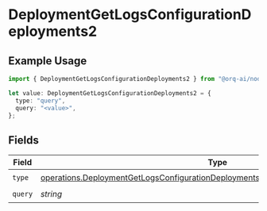 # DeploymentGetLogsConfigurationDeployments2

## Example Usage

```typescript
import { DeploymentGetLogsConfigurationDeployments2 } from "@orq-ai/node/models/operations";

let value: DeploymentGetLogsConfigurationDeployments2 = {
  type: "query",
  query: "<value>",
};
```

## Fields

| Field                                                                                                                                                                                    | Type                                                                                                                                                                                     | Required                                                                                                                                                                                 | Description                                                                                                                                                                              |
| ---------------------------------------------------------------------------------------------------------------------------------------------------------------------------------------- | ---------------------------------------------------------------------------------------------------------------------------------------------------------------------------------------- | ---------------------------------------------------------------------------------------------------------------------------------------------------------------------------------------- | ---------------------------------------------------------------------------------------------------------------------------------------------------------------------------------------- |
| `type`                                                                                                                                                                                   | [operations.DeploymentGetLogsConfigurationDeploymentsResponse200ApplicationJSONType](../../models/operations/deploymentgetlogsconfigurationdeploymentsresponse200applicationjsontype.md) | :heavy_check_mark:                                                                                                                                                                       | N/A                                                                                                                                                                                      |
| `query`                                                                                                                                                                                  | *string*                                                                                                                                                                                 | :heavy_check_mark:                                                                                                                                                                       | N/A                                                                                                                                                                                      |